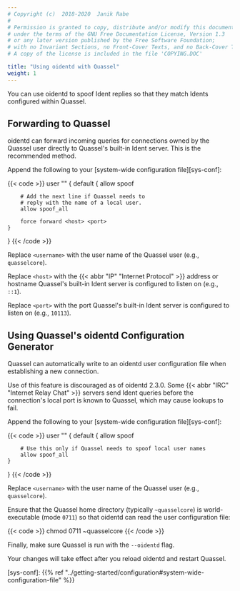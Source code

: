 ```yaml
---
# Copyright (c)  2018-2020  Janik Rabe
#
# Permission is granted to copy, distribute and/or modify this document
# under the terms of the GNU Free Documentation License, Version 1.3
# or any later version published by the Free Software Foundation;
# with no Invariant Sections, no Front-Cover Texts, and no Back-Cover Texts.
# A copy of the license is included in the file 'COPYING.DOC'

title: "Using oidentd with Quassel"
weight: 1
---
```


You can use oidentd to spoof Ident replies so that they match Idents configured
within Quassel.

## Forwarding to Quassel

oidentd can forward incoming queries for connections owned by the Quassel user
directly to Quassel's built-in Ident server.
This is the recommended method.

Append the following to your [system-wide configuration file][sys-conf]:

{{< code >}}
user "<username>" {
	default {
		allow spoof

		# Add the next line if Quassel needs to
		# reply with the name of a local user.
		allow spoof_all

		force forward <host> <port>
	}
}
{{< /code >}}

Replace `<username>` with the user name of the Quassel user (e.g.,
`quasselcore`).

Replace `<host>` with the {{< abbr "IP" "Internet Protocol" >}} address or
hostname Quassel's built-in Ident server is configured to listen on (e.g.,
`::1`).

Replace `<port>` with the port Quassel's built-in Ident server is configured to
listen on (e.g., `10113`).

## Using Quassel's oidentd Configuration Generator

Quassel can automatically write to an oidentd user configuration file when
establishing a new connection.

Use of this feature is discouraged as of oidentd 2.3.0.
Some {{< abbr "IRC" "Internet Relay Chat" >}} servers send Ident queries before
the connection's local port is known to Quassel, which may cause lookups to
fail.

Append the following to your [system-wide configuration file][sys-conf]:

{{< code >}}
user "<username>" {
	default {
		allow spoof

		# Use this only if Quassel needs to spoof local user names
		allow spoof_all
	}
}
{{< /code >}}

Replace `<username>` with the user name of the Quassel user (e.g.,
`quasselcore`).

Ensure that the Quassel home directory (typically `~quasselcore`) is
world-executable (mode `0711`) so that oidentd can read the user configuration
file:

{{< code >}}
chmod 0711 ~quasselcore
{{< /code >}}

Finally, make sure Quassel is run with the `--oidentd` flag.

Your changes will take effect after you reload oidentd and restart Quassel.

[sys-conf]: {{% ref "../getting-started/configuration#system-wide-configuration-file" %}}
